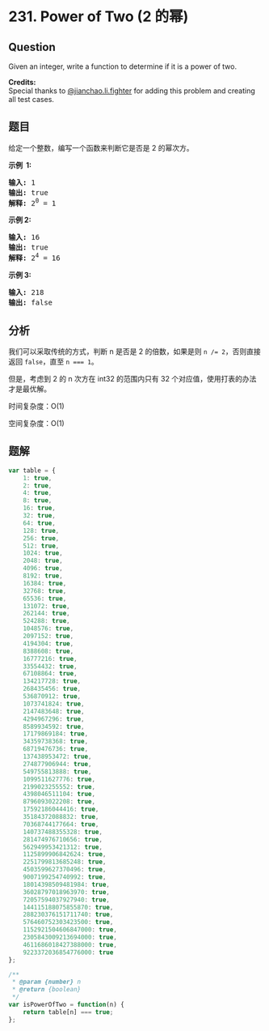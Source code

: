 # 231. Power of Two (2 的幂)

## Question

Given an integer, write a function to determine if it is a power of two.

**Credits:**  
Special thanks to [@jianchao.li.fighter](https://leetcode.com/discuss/user/jianchao.li.fighter) for adding this problem and creating all test cases.

## 题目

给定一个整数，编写一个函数来判断它是否是 2 的幂次方。

**示例  1:**

<pre><strong>输入:</strong> 1
<strong>输出:</strong> true
<strong>解释: </strong>2<sup>0</sup>&nbsp;= 1</pre>

**示例 2:**

<pre><strong>输入:</strong> 16
<strong>输出:</strong> true
<strong>解释: </strong>2<sup>4</sup>&nbsp;= 16</pre>

**示例 3:**

<pre><strong>输入:</strong> 218
<strong>输出:</strong> false</pre>

## 分析

我们可以采取传统的方式，判断 n 是否是 2 的倍数，如果是则 `n /= 2`，否则直接返回 `false`，直至 `n === 1`。

但是，考虑到 2 的 n 次方在 int32 的范围内只有 32 个对应值，使用打表的办法才是最优解。

时间复杂度：O(1)

空间复杂度：O(1)

## 题解

```javascript
var table = {
    1: true,
    2: true,
    4: true,
    8: true,
    16: true,
    32: true,
    64: true,
    128: true,
    256: true,
    512: true,
    1024: true,
    2048: true,
    4096: true,
    8192: true,
    16384: true,
    32768: true,
    65536: true,
    131072: true,
    262144: true,
    524288: true,
    1048576: true,
    2097152: true,
    4194304: true,
    8388608: true,
    16777216: true,
    33554432: true,
    67108864: true,
    134217728: true,
    268435456: true,
    536870912: true,
    1073741824: true,
    2147483648: true,
    4294967296: true,
    8589934592: true,
    17179869184: true,
    34359738368: true,
    68719476736: true,
    137438953472: true,
    274877906944: true,
    549755813888: true,
    1099511627776: true,
    2199023255552: true,
    4398046511104: true,
    8796093022208: true,
    17592186044416: true,
    35184372088832: true,
    70368744177664: true,
    140737488355328: true,
    281474976710656: true,
    562949953421312: true,
    1125899906842624: true,
    2251799813685248: true,
    4503599627370496: true,
    9007199254740992: true,
    18014398509481984: true,
    36028797018963970: true,
    72057594037927940: true,
    144115188075855870: true,
    288230376151711740: true,
    576460752303423500: true,
    1152921504606847000: true,
    2305843009213694000: true,
    4611686018427388000: true,
    9223372036854776000: true
};

/**
 * @param {number} n
 * @return {boolean}
 */
var isPowerOfTwo = function(n) {
    return table[n] === true;
};
```

